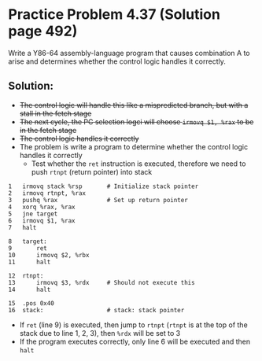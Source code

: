 # Practice Problem 4.37 (Solution page 492)
Write a Y86-64 assembly-language program that causes combination A to arise and determines whether the control logic handles it correctly.

## Solution:
<!-- ```
    call proc

proc:
    xorq %rax, %rax
    jne target
    irmovq $1, %rax

target:
    ret
    irmovq $2, %rax
``` -->

- ~~The control logic will handle this like a mispredicted branch, but with a stall in the fetch stage~~
- ~~The next cycle, the PC selection logci will choose `irmovq $1, %rax` to be in the fetch stage~~
- ~~The control logic handles it correctly~~
- The problem is write a program to determine whether the control logic handles it correctly
    - Test whether the `ret` instruction is executed, therefore we need to push `rtnpt` (return pointer) into stack

```
1   irmovq stack %rsp       # Initialize stack pointer
2   irmovq rtnpt, %rax
3   pushq %rax              # Set up return pointer
4   xorq %rax, %rax
5   jne target
6   irmovq $1, %rax
7   halt

8   target:
9       ret
10      irmovq $2, %rbx
11      halt

12  rtnpt:
13      irmovq $3, %rdx     # Should not execute this
14      halt

15  .pos 0x40
16  stack:                  # stack: stack pointer
```
- If `ret` (line 9) is executed, then jump to `rtnpt` (`rtnpt` is at the top of the stack due to line 1, 2, 3), then `%rdx` will be set to 3 
- If the program executes correctly, only line 6 will be executed and then `halt`